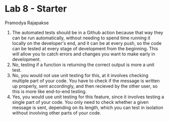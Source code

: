 # Lab 8 - Starter
Pramodya Rajapakse

1. The automated tests should be in a Github action because that way they can be run automatically, without needing to spend time running it locally on the developer's end, and it can be at every push, so the code can be tested at every stage of development from the beginning. This will allow you to catch errors and changes you want to make early in development.
2. No, testing if a function is returning the correct output is more a unit test.
3. No, you would not use unit testing for this, at it involves checking multiple part of your code. You have to check if the message is written up properly, sent accordingly, and then recieved by the other user, so this is more like end-to-end testing.
4. Yes, you would use unit testing for this feature, since it involves testing a single part of your code. You only need to check whether a given message is sent, depending on its length, which you can test in isolation without involving other parts of your code.  
